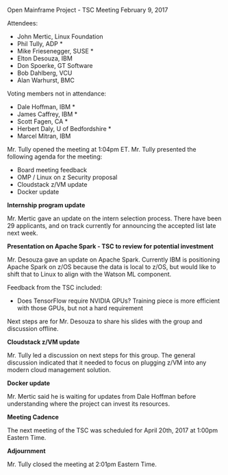 Open Mainframe Project - TSC Meeting
February 9, 2017

Attendees:

  * John Mertic, Linux Foundation
  * Phil Tully, ADP *
  * Mike Friesenegger, SUSE *
  * Elton Desouza, IBM
  * Don Spoerke, GT Software
  * Bob Dahlberg, VCU
  * Alan Warhurst, BMC

Voting members not in attendance:

  * Dale Hoffman, IBM *
  * James Caffrey, IBM *
  * Scott Fagen, CA *
  * Herbert Daly, U of Bedfordshire *
  * Marcel Mitran, IBM

Mr. Tully opened the meeting at 1:04pm ET. Mr. Tully presented the following agenda for the meeting:

  * Board meeting feedback
  * OMP / Linux on z Security proposal
  * Cloudstack z/VM update
  * Docker update

**Internship program update**

Mr. Mertic gave an update on the intern selection process. There have been 29 applicants, and on track currently for announcing the accepted list late next week.

**Presentation on Apache Spark - TSC to review for potential investment**

Mr. Desouza gave an update on Apache Spark. Currently IBM is positioning Apache Spark on z/OS because the data is local to z/OS, but would like to shift that to Linux to align with the Watson ML component.

Feedback from the TSC included:
  * Does TensorFlow require NVIDIA GPUs? Training piece is more efficient with those GPUs, but not a hard requirement

Next steps are for Mr. Desouza to share his slides with the group and discussion offline.

**Cloudstack z/VM update**

Mr. Tully led a discussion on next steps for this group. The general discussion indicated that it needed to focus on plugging z/VM into any modern cloud management solution.



**Docker update**

Mr. Mertic said he is waiting for updates from Dale Hoffman before understanding where the project can invest its resources.

**Meeting Cadence**

The next meeting of the TSC was scheduled for April 20th, 2017 at 1:00pm Eastern Time.

**Adjournment**

Mr. Tully closed the meeting at 2:01pm Eastern Time.
